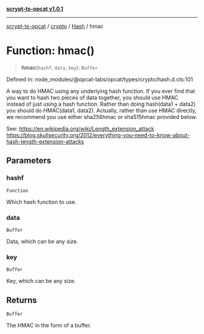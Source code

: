 [**scrypt-ts-opcat v1.0.1**](../../../../../README.md)

***

[scrypt-ts-opcat](../../../../../README.md) / [crypto](../../../README.md) / [Hash](../README.md) / hmac

# Function: hmac()

> **hmac**(`hashf`, `data`, `key`): `Buffer`

Defined in: node\_modules/@opcat-labs/opcat/types/crypto/hash.d.cts:101

A way to do HMAC using any underlying hash function. If you ever find that
you want to hash two pieces of data together, you should use HMAC instead of
just using a hash function. Rather than doing hash(data1 + data2) you should
do HMAC(data1, data2). Actually, rather than use HMAC directly, we recommend
you use either sha256hmac or sha515hmac provided below.

See:
https://en.wikipedia.org/wiki/Length_extension_attack
https://blog.skullsecurity.org/2012/everything-you-need-to-know-about-hash-length-extension-attacks

## Parameters

### hashf

`Function`

Which hash function to use.

### data

`Buffer`

Data, which can be any size.

### key

`Buffer`

Key, which can be any size.

## Returns

`Buffer`

The HMAC in the form of a buffer.
